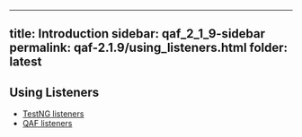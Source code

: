 
---
title: Introduction
sidebar: qaf_2_1_9-sidebar
permalink: qaf-2.1.9/using_listeners.html
folder: latest
---

## Using Listeners

* [TestNG listeners](https://confluence.infostretch.com/display/QAF217/TestNG+listeners)
* [QAF listeners](https://confluence.infostretch.com/display/QAF217/QAF+listeners)
